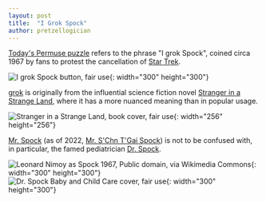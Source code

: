 ```yaml
---
layout: post
title:  "I Grok Spock"
author: pretzellogician
---
```


[Today's Permuse puzzle]({{site.url}}/permuse/groks-spock/index.html) refers to the phrase "I grok Spock", coined circa 1967 by fans to protest the cancellation of [Star Trek](https://en.wikipedia.org/wiki/Star_Trek).

![I grok Spock button, fair use]({{site.url}}/assets/img/groks-spock/i_grok_spock_button.jpg "I grok Spock button, fair use"){: width="300" height="300"}

[grok](https://en.wikipedia.org/wiki/Grok) is originally from the influential science fiction novel [Stranger in a Strange Land](https://en.wikipedia.org/wiki/Stranger_in_a_Strange_Land), where it has a more nuanced meaning than in popular usage.

![Stranger in a Strange Land, book cover, fair use]({{site.url}}/assets/img/groks-spock/stranger_strange_land.jpg "Stranger in a Strange Land, book cover, fair use"){: width="256" height="256"}

[Mr. Spock](https://en.wikipedia.org/wiki/Spock) (as of 2022, [Mr. S'Chn T'Gai Spock](https://screenrant.com/star-trek-spock-first-name-official-confirmed/)) is not to be confused with, in particular, the famed pediatrician [Dr. Spock](https://en.wikipedia.org/wiki/Benjamin_Spock).

![Leonard Nimoy as Spock 1967, Public domain, via Wikimedia Commons](https://upload.wikimedia.org/wikipedia/commons/thumb/f/fa/Leonard_Nimoy_as_Spock_1967.jpg/256px-Leonard_Nimoy_as_Spock_1967.jpg "Leonard Nimoy as Spock 1967, Public domain, via Wikimedia Commons"){: width="300" height="300"}
![Dr. Spock Baby and Child Care cover, fair use]({{site.url}}/assets/img/groks-spock/Dr-Spock-Baby-and-Child-Care.jpg "Dr. Spock Baby and Child Care cover, fair use"){: width="300" height="300"}
